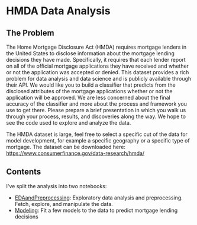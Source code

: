 # HMDA Data Analysis

 
## The Problem

The Home Mortgage Disclosure Act (HMDA) requires mortgage lenders in the United States to disclose information about the mortgage lending decisions they have made. Specifically, it requires that each lender report on all of the official mortgage applications they have received and whether or not the application was accepted or denied. This dataset provides a rich problem for data analysis and data science and is publicly available through their API. We would like you to build a classifier that predicts from the disclosed attributes of the mortgage applications whether or not the application will be approved. We are less concerned about the final accuracy of the classifier and more about the process and framework you use to get there. Please prepare a brief presentation in which you walk us through your process, results, and discoveries along the way. We hope to see the code used to explore and analyze the data. 

The HMDA dataset is large, feel free to select a specific cut of the data for model development, for example a specific geography or a specific type of mortgage. The dataset can be downloaded here: https://www.consumerfinance.gov/data-research/hmda/

## Contents

I've split the analysis into two notebooks:

* [EDAandPreprocessing](https://github.com/CharlesNaylor/hmda/blob/master/EDAandPreprocessing.pdf): Exploratory data analysis and preprocessing. Fetch, explore, and manipulate the data.
* [Modeling](https://github.com/CharlesNaylor/hmda/blob/master/Modeling.pdf): Fit a few models to the data to predict mortgage lending decisions